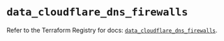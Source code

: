 # `data_cloudflare_dns_firewalls`

Refer to the Terraform Registry for docs: [`data_cloudflare_dns_firewalls`](https://registry.terraform.io/providers/cloudflare/cloudflare/5.4.0/docs/data-sources/dns_firewalls).

